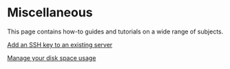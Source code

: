 # Miscellaneous

This page contains how-to guides and tutorials on a wide range of subjects. 

[Add an SSH key to an existing server](ssh.md)

[Manage your disk space usage](disk_space_usage.md)

